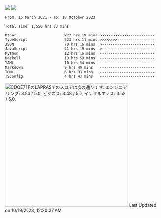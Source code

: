 <div>
  <img src="https://github-readme-stats.vercel.app/api?username=naporin0624&count_private=true&show_icons=true" />
  <img src="https://github-readme-stats.vercel.app/api/top-langs/?username=naporin0624&layout=compact&hide=css" />
  <!--START_SECTION:waka-->

```txt
From: 15 March 2021 - To: 18 October 2023

Total Time: 1,550 hrs 33 mins

Other                      827 hrs 18 mins >>>>>>>>>>>>>------------   53.36 %
TypeScript                 523 hrs 11 mins >>>>>>>>-----------------   33.74 %
JSON                       70 hrs 16 mins  >------------------------   04.53 %
JavaScript                 41 hrs 19 mins  >------------------------   02.67 %
Python                     12 hrs 16 mins  -------------------------   00.79 %
Haskell                    10 hrs 59 mins  -------------------------   00.71 %
YAML                       10 hrs 54 mins  -------------------------   00.70 %
Markdown                   9 hrs 49 mins   -------------------------   00.63 %
TOML                       6 hrs 33 mins   -------------------------   00.42 %
TSConfig                   4 hrs 43 mins   -------------------------   00.30 %
```

<!--END_SECTION:waka-->
  
  <!--START_SECTION:lapras-card-->
<p ><a href="https://lapras.com/public/CDQE7TF" target="_blank" rel="noopener noreferrer"><img alt="CDQE7TFのLAPRASでのスコアは次の通りです: エンジニアリング: 3.94 / 5.0, ビジネス: 3.48 / 5.0, インフルエンス: 3.52 / 5.0." src="https://lapras-card-generator.vercel.app/api/svg?e=3.94&b=3.48&i=3.52&b1=%23232323&b2=%236d6d6d&i1=%23212121&i2=%23818181&l=ja" width="400" ></a>  
Last Updated on 10/19/2023, 12:20:27 AM</p>
<!--END_SECTION:lapras-card-->
</div>
